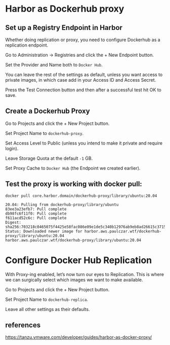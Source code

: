 # Harbor as Dockerhub proxy


## Set up a Registry Endpoint in Harbor

Whether doing replication or proxy, you need to configure Dockerhub as a replication endpoint.

Go to Administration -> Registries and click the + New Endpoint button.

Set the Provider and Name both to `Docker Hub`.

You can leave the rest of the settings as default, unless you want access to private images, in which case add in your Access ID and Access Secret.

Press the Test Connection button and then after a successful test hit OK to save.



## Create a Dockerhub Proxy

Go to Projects and click the + New Project button.

Set Project Name to `dockerhub-proxy`.

Set Access Level to Public (unless you intend to make it private and require login).

Leave Storage Quota at the default `-1` GB.

Set Proxy Cache to `Docker Hub` (the Endpoint we created earlier).




## Test the proxy is working with docker pull:

```
docker pull core.harbor.domain/dockerhub-proxy/library/ubuntu:20.04
```
```
20.04: Pulling from dockerhub-proxy/library/ubuntu
83ee3a23efb7: Pull complete
db98fc6f11f0: Pull complete
f611acd52c6c: Pull complete
Digest: sha256:703218c0465075f4425e58fac086e09e1de5c340b12976ab9eb8ad26615c3715
Status: Downloaded newer image for harbor.aws.paulczar.wtf/dockerhub-proxy/library/ubuntu:20.04
harbor.aws.paulczar.wtf/dockerhub-proxy/library/ubuntu:20.04
```



# Configure Docker Hub Replication

With Proxy-ing enabled, let’s now turn our eyes to Replication. This is where we can surgically select which images we want to make available.

Go to Projects and click the + New Project button.

Set Project Name to `dockerhub-replica`.

Leave all other settings as their defaults.





## references

https://tanzu.vmware.com/developer/guides/harbor-as-docker-proxy/
